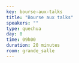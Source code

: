 ```yaml
---
key: bourse-aux-talks
title: "Bourse aux talks"
speakers: ""
type: quechua
day: 0
time: 09h00
duration: 20 minutes
room: grande_salle
---
```

